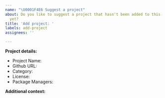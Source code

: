 ```yaml
---
name: "\U0001F4E6 Suggest a project"
about: Do you like to suggest a project that hasn't been added to this best-of list
  yet?
title: 'Add project: '
labels: add-project
assignees: ''

---
```


<!--
Please make sure that the project was not already added or suggested to this best-of list. You can ensure this by searching the projects.yaml, the README.md, and the issue list.
-->

**Project details:**
<!-- Please fill out as much of the following information as possible. -->

- Project Name:
- Github URL:
- Category:  <!-- Choose one of the existing categories from the README.md or projects.yaml file -->
- License:
- Package Managers: <!-- Add the IDs for every package manager that the project is available on (e.g. npm, pypi, conda, dockerhub, maven, apt, ...). For example: pypi:tensorflow conda:conda-forge/tensorflow dockerhub:tensorflow/tensorflow -->

**Additional context:**

<!-- Optional. Add any other context or additional information about the project. -->
